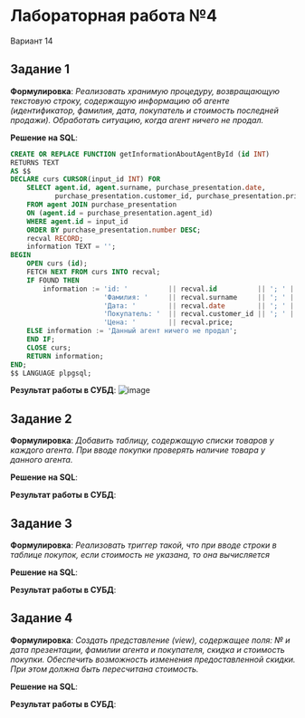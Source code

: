 # Лабораторная работа №4
Вариант 14

## Задание 1
**Формулировка**: *Реализовать хранимую процедуру, возвращающую текстовую строку, содержащую информацию об агенте (идентификатор, фамилия, дата, покупатель и стоимость последней продажи). Обработать ситуацию, когда агент ничего не продал.*

**Решение на SQL**:
```SQL
CREATE OR REPLACE FUNCTION getInformationAboutAgentById (id INT)
RETURNS TEXT
AS $$
DECLARE curs CURSOR(input_id INT) FOR 
    SELECT agent.id, agent.surname, purchase_presentation.date, 
           purchase_presentation.customer_id, purchase_presentation.price 
    FROM agent JOIN purchase_presentation 
    ON (agent.id = purchase_presentation.agent_id) 
    WHERE agent.id = input_id
    ORDER BY purchase_presentation.number DESC;
    recval RECORD; 
    information TEXT = '';
BEGIN
    OPEN curs (id);
    FETCH NEXT FROM curs INTO recval;
    IF FOUND THEN
        information := 'id: '          || recval.id          || '; ' || 
                       'Фамилия: '     || recval.surname     || '; ' ||
                       'Дата: '        || recval.date        || '; ' ||
                       'Покупатель: '  || recval.customer_id || '; ' ||
                       'Цена: '        || recval.price;
    ELSE information := 'Данный агент ничего не продал';
    END IF;
    CLOSE curs;
    RETURN information;
END;
$$ LANGUAGE plpgsql;
```

**Результат работы в СУБД**:
![image](https://github.com/user-attachments/assets/f8b53ba7-2bca-4d81-88f8-1d9ef6fe1f99)

## Задание 2
**Формулировка**: *Добавить таблицу, содержащую списки товаров у каждого агента. При вводе покупки проверять наличие товара у данного агента.*

**Решение на SQL**:

**Результат работы в СУБД**:

## Задание 3
**Формулировка**: *Реализовать триггер такой, что при вводе строки в таблице покупок, если стоимость не указана, то она вычисляется*

**Решение на SQL**:

**Результат работы в СУБД**:

## Задание 4
**Формулировка**: *Создать представление (view), содержащее поля: № и дата презентации, фамилии агента и покупателя, скидка и стоимость покупки. Обеспечить возможность изменения предоставленной скидки. При этом должна быть пересчитана стоимость.*

**Решение на SQL**:

**Результат работы в СУБД**:
